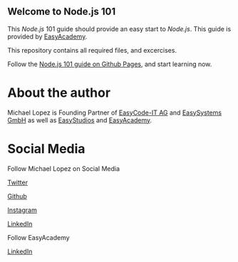 ## Welcome to Node.js 101

This *Node.js* 101 guide should provide an easy start to *Node.js*.
This guide is provided by [EasyAcademy](https://www.easyacademy.swiss).

This repository contains all required files, and excercises.

Follow the [Node.js 101 guide on Github Pages](https://michu44.github.io/Node.js-101/), and start learning now.

# About the author

Michael Lopez is Founding Partner of [EasyCode-IT AG](https://www.easycode-it.com) and [EasySystems GmbH](https://www.easysystems.ch) as well as [EasyStudios](https://easystudios.ch) and [EasyAcademy](https://www.easyacademy.swiss).

# Social Media

Follow Michael Lopez on Social Media

[Twitter](https://twitter.com/michu_44)

[Github](https://github.com/Michu44)

[Instagram](https://www.instagram.com/michu_44/)

[LinkedIn](www.linkedin.com/in/michael-lopez-53a44654)

Follow EasyAcademy

[LinkedIn](https://www.linkedin.com/company/easyacademy-swiss/)


